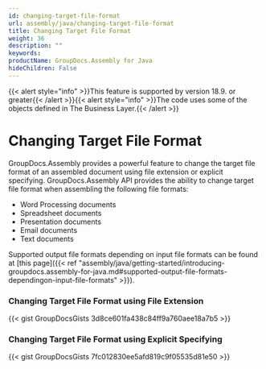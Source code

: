 ```yaml
---
id: changing-target-file-format
url: assembly/java/changing-target-file-format
title: Changing Target File Format
weight: 36
description: ""
keywords: 
productName: GroupDocs.Assembly for Java
hideChildren: False
---
```

{{< alert style="info" >}}This feature is supported by version 18.9. or greater{{< /alert >}}{{< alert style="info" >}}The code uses some of the objects defined in The Business Layer.{{< /alert >}}

# Changing Target File Format

GroupDocs.Assembly provides a powerful feature to change the target file format of an assembled document using file extension or explicit specifying. GroupDocs.Assembly API provides the ability to change target file format when assembling the following file formats:

*   Word Processing documents
*   Spreadsheet documents 
*   Presentation documents 
*   Email documents 
*   Text documents 

Supported output file formats depending on input file formats can be found at [this page]({{< ref "assembly/java/getting-started/introducing-groupdocs.assembly-for-java.md#supported-output-file-formats-dependingon-input-file-formats" >}}).

### Changing Target File Format using File Extension

{{< gist GroupDocsGists 3d8ce601fa438c84ff9a760aee18a7b5 >}}



### Changing Target File Format using Explicit Specifying

{{< gist GroupDocsGists 7fc012830ee5afd819c9f05535d81e50 >}}



